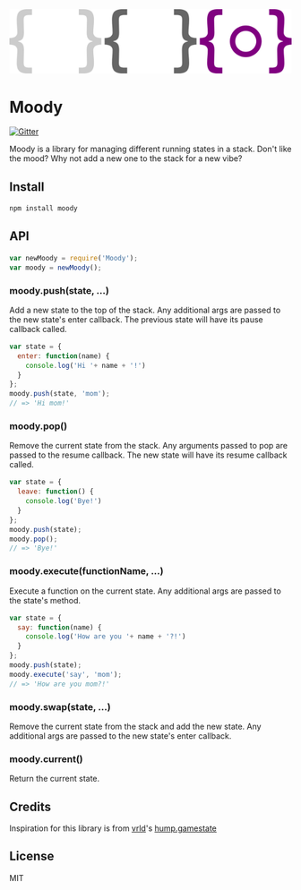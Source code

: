 <img src="logo.png">

# Moody

[![Gitter](https://badges.gitter.im/Join%20Chat.svg)](https://gitter.im/dannyfritz/moody?utm_source=badge&utm_medium=badge&utm_campaign=pr-badge&utm_content=badge)

Moody is a library for managing different running states in a stack.
Don't like the mood? Why not add a new one to the stack for a new vibe?

## Install
``` sh
npm install moody
```

## API

``` js
var newMoody = require('Moody');
var moody = newMoody();
```

### moody.push(state, ...)
Add a new state to the top of the stack.
Any additional args are passed to the new state's enter callback.
The previous state will have its pause callback called.
``` js
var state = {
  enter: function(name) {
    console.log('Hi '+ name + '!')
  }
};
moody.push(state, 'mom');
// => 'Hi mom!'
```

### moody.pop()
Remove the current state from the stack.
Any arguments passed to pop are passed to the resume callback.
The new state will have its resume callback called.
``` js
var state = {
  leave: function() {
    console.log('Bye!')
  }
};
moody.push(state);
moody.pop();
// => 'Bye!'
```

### moody.execute(functionName, ...)
Execute a function on the current state. Any additional args are passed to the state's method.
``` js
var state = {
  say: function(name) {
    console.log('How are you '+ name + '?!')
  }
};
moody.push(state);
moody.execute('say', 'mom');
// => 'How are you mom?!'
```

### moody.swap(state, ...)
Remove the current state from the stack and add the new state. Any additional args are passed to the new state's enter callback.

### moody.current()
Return the current state.

## Credits
Inspiration for this library is from [vrld](https://github.com/vrld)'s [hump.gamestate](https://github.com/vrld/hump/blob/master/gamestate.lua)

## License
MIT
